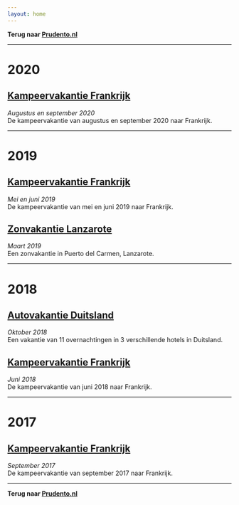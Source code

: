 ```yaml
---
layout: home
---
```

**Terug naar [Prudento.nl](https://www.prudento.nl/)**  

---
# 2020
## [Kampeervakantie Frankrijk](https://prudento-nl.github.io/2020-08-frankrijk/)
_Augustus en september 2020_  
De kampeervakantie van augustus en september 2020 naar Frankrijk.  

---
# 2019
## [Kampeervakantie Frankrijk](https://prudento-nl.github.io/2019-05-frankrijk/)
_Mei en juni 2019_  
De kampeervakantie van mei en juni 2019 naar Frankrijk.

## [Zonvakantie Lanzarote](https://prudento-nl.github.io/2019-03-lanzarote/)
_Maart 2019_  
Een zonvakantie in Puerto del Carmen, Lanzarote.  

---
# 2018  
## [Autovakantie Duitsland](https://prudento-nl.github.io/2018-10-vakantie-duitsland/)
_Oktober 2018_  
Een vakantie van 11 overnachtingen in 3 verschillende hotels in Duitsland.

## [Kampeervakantie Frankrijk](https://prudento-nl.github.io/2018-06-kamperen-frankrijk/)
_Juni 2018_  
De kampeervakantie van juni 2018 naar Frankrijk.  

---
# 2017
## [Kampeervakantie Frankrijk](https://prudento-nl.github.io/2017-09-frankrijk/)
_September 2017_  
De kampeervakantie van september 2017 naar Frankrijk.  

---
**Terug naar [Prudento.nl](https://www.prudento.nl/)**
